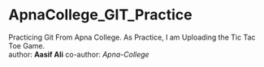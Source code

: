 # ApnaCollege_GIT_Practice
Practicing Git From Apna College. As Practice, I am Uploading the Tic Tac Toe Game.
<br>
author: <b>Aasif Ali</b>
co-author: <i>Apna-College</i>
